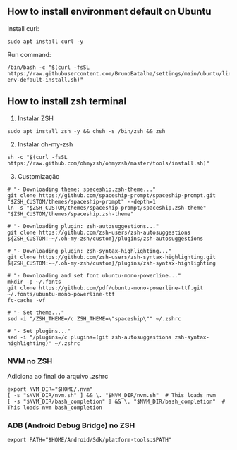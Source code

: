 ## How to install environment default on Ubuntu


Install curl:
```
sudo apt install curl -y
```

Run command:
```
/bin/bash -c "$(curl -fsSL https://raw.githubusercontent.com/BrunoBatalha/settings/main/ubuntu/linux-env-default-install.sh)"
```


## How to install zsh terminal
1. Instalar ZSH
```
sudo apt install zsh -y && chsh -s /bin/zsh && zsh
```

2. Instalar oh-my-zsh
```
sh -c "$(curl -fsSL https://raw.github.com/ohmyzsh/ohmyzsh/master/tools/install.sh)"
```

3. Customização
```
# "- Downloading theme: spaceship.zsh-theme..."
git clone https://github.com/spaceship-prompt/spaceship-prompt.git "$ZSH_CUSTOM/themes/spaceship-prompt" --depth=1
ln -s "$ZSH_CUSTOM/themes/spaceship-prompt/spaceship.zsh-theme" "$ZSH_CUSTOM/themes/spaceship.zsh-theme"

# "- Downloading plugin: zsh-autosuggestions..."
git clone https://github.com/zsh-users/zsh-autosuggestions ${ZSH_CUSTOM:-~/.oh-my-zsh/custom}/plugins/zsh-autosuggestions

# "- Downloading plugin: zsh-syntax-highlighting..."
git clone https://github.com/zsh-users/zsh-syntax-highlighting.git ${ZSH_CUSTOM:-~/.oh-my-zsh/custom}/plugins/zsh-syntax-highlighting

# "- Downloading and set font ubuntu-mono-powerline..."
mkdir -p ~/.fonts
git clone https://github.com/pdf/ubuntu-mono-powerline-ttf.git ~/.fonts/ubuntu-mono-powerline-ttf
fc-cache -vf

# "- Set theme..."
sed -i "/ZSH_THEME=/c ZSH_THEME=\"spaceship\"" ~/.zshrc

# "- Set plugins..."
sed -i "/plugins=/c plugins=(git zsh-autosuggestions zsh-syntax-highlighting)" ~/.zshrc
```


### NVM no ZSH
Adiciona ao final do arquivo .zshrc
```
export NVM_DIR="$HOME/.nvm"
[ -s "$NVM_DIR/nvm.sh" ] && \. "$NVM_DIR/nvm.sh"  # This loads nvm
[ -s "$NVM_DIR/bash_completion" ] && \. "$NVM_DIR/bash_completion"  # This loads nvm bash_completion
```

### ADB (Android Debug Bridge) no ZSH
```
export PATH="$HOME/Android/Sdk/platform-tools:$PATH"
```


